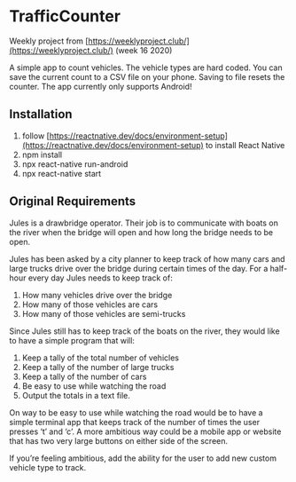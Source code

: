 # TrafficCounter

Weekly project from [https://weeklyproject.club/](https://weeklyproject.club/) (week 16 2020)

A simple app to count vehicles.
The vehicle types are hard coded.
You can save the current count to a CSV file on your phone.
Saving to file resets the counter.
The app currently only supports Android!

## Installation

1. follow [https://reactnative.dev/docs/environment-setup](https://reactnative.dev/docs/environment-setup) to install React Native
1. npm install
1. npx react-native run-android
1. npx react-native start

## Original Requirements

Jules is a drawbridge operator. Their job is to communicate with boats on the river when the bridge will open and how long the bridge needs to be open.

Jules has been asked by a city planner to keep track of how many cars and large trucks drive over the bridge during certain times of the day. For a half-hour every day Jules needs to keep track of:

1. How many vehicles drive over the bridge
1. How many of those vehicles are cars
1. How many of those vehicles are semi-trucks

Since Jules still has to keep track of the boats on the river, they would like to have a simple program that will:

1. Keep a tally of the total number of vehicles
1. Keep a tally of the number of large trucks
1. Keep a tally of the number of cars
1. Be easy to use while watching the road
1. Output the totals in a text file.

On way to be easy to use while watching the road would be to have a simple terminal app that keeps track of the number of times the user presses ‘t’ and ‘c’. A more ambitious way could be a mobile app or website that has two very large buttons on either side of the screen.

If you’re feeling ambitious, add the ability for the user to add new custom vehicle type to track.
